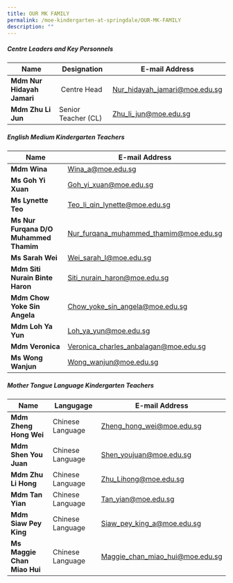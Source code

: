 ```yaml
---
title: OUR MK FAMILY
permalink: /moe-kindergarten-at-springdale/OUR-MK-FAMILY
description: ""
---
```

##### Centre Leaders and Key Personnels



| Name | Designation | E-mail Address |
| -------- | -------- | -------- |
| **Mdm Nur Hidayah Jamari**     |  Centre Head     | [Nur\_hidayah\_jamari@moe.edu.sg](mailto:Nur_hidayah_jamari@moe.edu.sg)     |
|**Mdm Zhu Li Jun**|Senior Teacher (CL)|[Zhu_li_jun@moe.edu.sg](mailto:Zhu_li_jun@moe.edu.sg)

##### English Medium Kindergarten Teachers


| Name  | E-mail Address |
| -------- | -------- | 
|**Mdm Wina**|[Wina_a@moe.edu.sg](mailto:Wina_a@moe.edu.sg)
|**Ms Goh Yi Xuan**|[Goh_yi_xuan@moe.edu.sg](mailto:Goh_yi_xuan@moe.edu.sg)
|**Ms Lynette Teo**|[Teo_li_qin_lynette@moe.edu.sg](mailto:Teo_li_qin_lynette@moe.edu.sg)
|**Ms Nur Furqana D/O Muhammed Thamim**|[Nur_furqana_muhammed_thamim@moe.edu.sg](mailto:Nur_furqana_muhammed_thamim@moe.edu.sg)
|**Ms Sarah Wei**|[Wei_sarah_l@moe.edu.sg](mailto:Wei_sarah_l@moe.edu.sg)
|**Mdm Siti Nurain Binte Haron** |[Siti_nurain_haron@moe.edu.sg](mailto:Siti_nurain_haron@moe.edu.sg)
|**Mdm Chow Yoke Sin Angela**|[Chow_yoke_sin_angela@moe.edu.sg](mailto:Chow_yoke_sin_angela@moe.edu.sg)
|**Mdm Loh Ya Yun**|	[Loh_ya_yun@moe.edu.sg](	mailto:Loh_ya_yun@moe.edu.sg)
|**Mdm Veronica**|[Veronica_charles_anbalagan@moe.edu.sg](mailto:Veronica_charles_anbalagan@moe.edu.sg)
|**Ms Wong Wanjun**|[Wong_wanjun@moe.edu.sg](mailto:Wong_wanjun@moe.edu.sg)

##### Mother Tongue Language  Kindergarten Teachers


| Name  | Langugage| E-mail Address |
| -------- | -------- | --- |
|**Mdm Zheng Hong Wei**|Chinese Language| [Zheng_hong_wei@moe.edu.sg](mailto:Zheng_hong_wei@moe.edu.sg)
|**Mdm Shen You Juan**|Chinese Language|[Shen_youjuan@moe.edu.sg](mailto:Shen_youjuan@moe.edu.sg)
|**Mdm Zhu Li Hong**|Chinese Language|[Zhu_Lihong@moe.edu.sg](mailto:Zhu_Lihong@moe.edu.sg)
|**Mdm Tan Yian**|Chinese Language|[Tan_yian@moe.edu.sg  ](mailto:Tan_yian@moe.edu.sg)
|**Mdm Siaw Pey King**|Chinese Language|[Siaw_pey_king_a@moe.edu.sg](mailto:Siaw_pey_king_a@moe.edu.sg)
|**Ms Maggie Chan Miao Hui**|Chinese Language|[Maggie_chan_miao_hui@moe.edu.sg](mailto:Maggie_chan_miao_hui@moe.edu.sg)